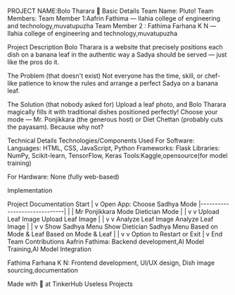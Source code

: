 
PROJECT NAME:Bolo Tharara 🎯
Basic Details
Team Name: Pluto!
Team Members:
Team Member 1:Aafrin Fathima — Ilahia college of engineering and technology,muvatupuzha
Team Member 2 : Fathima Farhana K N —Ilahia college of engineering and technology,muvatupuzha 

Project Description
Bolo Tharara is a website that precisely positions each dish on a banana leaf in the authentic way a Sadya should be served — just like the pros do it.

The Problem (that doesn't exist)
Not everyone has the time, skill, or chef-like patience to know the rules and arrange a perfect Sadya on a banana leaf.

The Solution (that nobody asked for)
Upload a leaf photo, and Bolo Tharara magically fills it with traditional dishes positioned perfectly! Choose your mode —
Mr. Ponjikkara (the generous host) or Diet Chettan (probably cuts the payasam). Because why not?

Technical Details
Technologies/Components Used
For Software:
Languages: HTML, CSS, JavaScript, Python
Frameworks: Flask
Libraries: NumPy, Scikit-learn, TensorFlow, Keras
Tools:Kaggle,opensource(for model training)

For Hardware:
None (fully web-based)

Implementation




Project Documentation
Start
  |
  v
Open App: Choose Sadhya Mode
  |------------------------------|
  |                              |
Mr Ponjikkara Mode           Dietician Mode
  |                              |
  v                              v
Upload Leaf Image           Upload Leaf Image
  |                              |
  v                              v
Analyze Leaf Image          Analyze Leaf Image
  |                              |
  v                              v
Show Sadhya Menu            Show Dietician Sadhya Menu
Based on Mode & Leaf       Based on Mode & Leaf
  |                              |
  v                              v
Option to Restart or Exit
  |
  v
End
Team Contributions
Aafrin Fathima: Backend development,AI Model Training,AI Model Integration

Fathima Farhana K N: Frontend development, UI/UX design, Dish image sourcing,documentation

Made with 💖 at TinkerHub Useless Projects